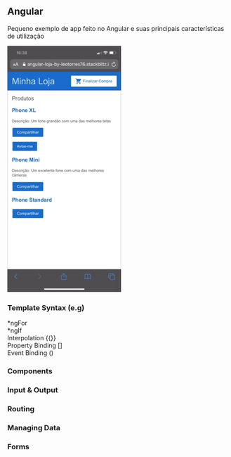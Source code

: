 ## Angular
Pequeno exemplo de app feito no Angular e suas principais características de utilização

![](screenshot_animated.GIF)

### Template Syntax (e.g)

*ngFor<br>
*ngIf<br>
Interpolation {{}}<br>
Property Binding []<br>
Event Binding ()<br>

### Components

### Input & Output

### Routing

### Managing Data

### Forms
